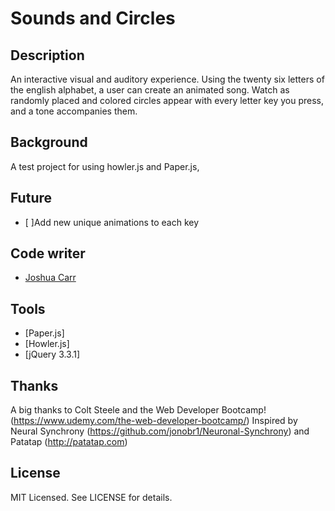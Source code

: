 # Sounds and Circles

## Description

An interactive visual and auditory experience. Using the twenty six letters of the english alphabet, a user can create an animated song.  Watch as randomly placed and colored circles appear with every letter key you press, and a tone accompanies them.

## Background

A test project for using howler.js and Paper.js, 

## Future

- [ ]Add new unique animations to each key

## Code writer

- [Joshua Carr](https://github.com/joshua-carr)

## Tools

- [Paper.js]
- [Howler.js]
- [jQuery 3.3.1]

## Thanks

A big thanks to Colt Steele and the Web Developer Bootcamp!(https://www.udemy.com/the-web-developer-bootcamp/)
Inspired by Neural Synchrony (https://github.com/jonobr1/Neuronal-Synchrony) and Patatap (http://patatap.com)

## License

MIT Licensed. See LICENSE for details.